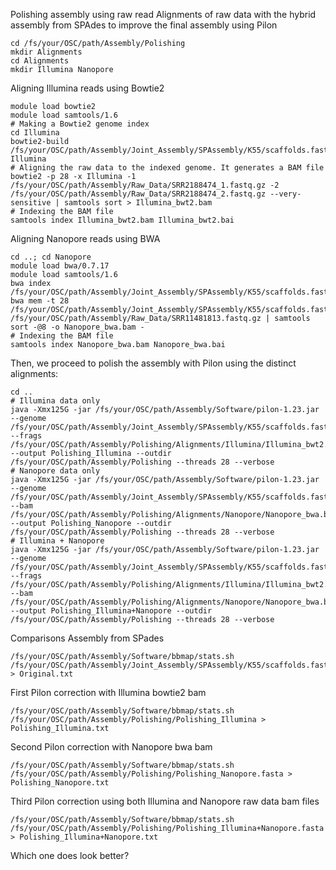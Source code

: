 Polishing assembly using raw read
Alignments of raw data with the hybrid assembly from SPAdes to improve the final assembly using Pilon
```
cd /fs/your/OSC/path/Assembly/Polishing
mkdir Alignments
cd Alignments
mkdir Illumina Nanopore
```
Aligning Illumina reads using Bowtie2
```
module load bowtie2
module load samtools/1.6
# Making a Bowtie2 genome index
cd Illumina
bowtie2-build /fs/your/OSC/path/Assembly/Joint_Assembly/SPAssembly/K55/scaffolds.fasta Illumina
# Aligning the raw data to the indexed genome. It generates a BAM file
bowtie2 -p 28 -x Illumina -1 /fs/your/OSC/path/Assembly/Raw_Data/SRR2188474_1.fastq.gz -2 /fs/your/OSC/path/Assembly/Raw_Data/SRR2188474_2.fastq.gz --very-sensitive | samtools sort > Illumina_bwt2.bam
# Indexing the BAM file
samtools index Illumina_bwt2.bam Illumina_bwt2.bai
```
Aligning Nanopore reads using BWA
```
cd ..; cd Nanopore
module load bwa/0.7.17
module load samtools/1.6
bwa index /fs/your/OSC/path/Assembly/Joint_Assembly/SPAssembly/K55/scaffolds.fasta
bwa mem -t 28 /fs/your/OSC/path/Assembly/Joint_Assembly/SPAssembly/K55/scaffolds.fasta /fs/your/OSC/path/Assembly/Raw_Data/SRR11481813.fastq.gz | samtools sort -@8 -o Nanopore_bwa.bam -
# Indexing the BAM file
samtools index Nanopore_bwa.bam Nanopore_bwa.bai
```
Then, we proceed to polish the assembly with Pilon using the distinct alignments:
```
cd ..
# Illumina data only
java -Xmx125G -jar /fs/your/OSC/path/Assembly/Software/pilon-1.23.jar --genome /fs/your/OSC/path/Assembly/Joint_Assembly/SPAssembly/K55/scaffolds.fasta --frags /fs/your/OSC/path/Assembly/Polishing/Alignments/Illumina/Illumina_bwt2.bam --output Polishing_Illumina --outdir /fs/your/OSC/path/Assembly/Polishing --threads 28 --verbose
# Nanopore data only
java -Xmx125G -jar /fs/your/OSC/path/Assembly/Software/pilon-1.23.jar --genome /fs/your/OSC/path/Assembly/Joint_Assembly/SPAssembly/K55/scaffolds.fasta --bam /fs/your/OSC/path/Assembly/Polishing/Alignments/Nanopore/Nanopore_bwa.bam --output Polishing_Nanopore --outdir /fs/your/OSC/path/Assembly/Polishing --threads 28 --verbose
# Illumina + Nanopore
java -Xmx125G -jar /fs/your/OSC/path/Assembly/Software/pilon-1.23.jar --genome /fs/your/OSC/path/Assembly/Joint_Assembly/SPAssembly/K55/scaffolds.fasta --frags /fs/your/OSC/path/Assembly/Polishing/Alignments/Illumina/Illumina_bwt2.bam --bam /fs/your/OSC/path/Assembly/Polishing/Alignments/Nanopore/Nanopore_bwa.bam --output Polishing_Illumina+Nanopore --outdir /fs/your/OSC/path/Assembly/Polishing --threads 28 --verbose
```
Comparisons
Assembly from SPades
```
/fs/your/OSC/path/Assembly/Software/bbmap/stats.sh /fs/your/OSC/path/Assembly/Joint_Assembly/SPAssembly/K55/scaffolds.fasta > Original.txt
```
First Pilon correction with Illumina bowtie2 bam
```
/fs/your/OSC/path/Assembly/Software/bbmap/stats.sh /fs/your/OSC/path/Assembly/Polishing/Polishing_Illumina > Polishing_Illumina.txt
```
Second Pilon correction with Nanopore bwa bam
```
/fs/your/OSC/path/Assembly/Software/bbmap/stats.sh /fs/your/OSC/path/Assembly/Polishing/Polishing_Nanopore.fasta > Polishing_Nanopore.txt
```
Third Pilon correction using both Illumina and Nanopore raw data bam files
```
/fs/your/OSC/path/Assembly/Software/bbmap/stats.sh /fs/your/OSC/path/Assembly/Polishing/Polishing_Illumina+Nanopore.fasta > Polishing_Illumina+Nanopore.txt
```
Which one does look better?
